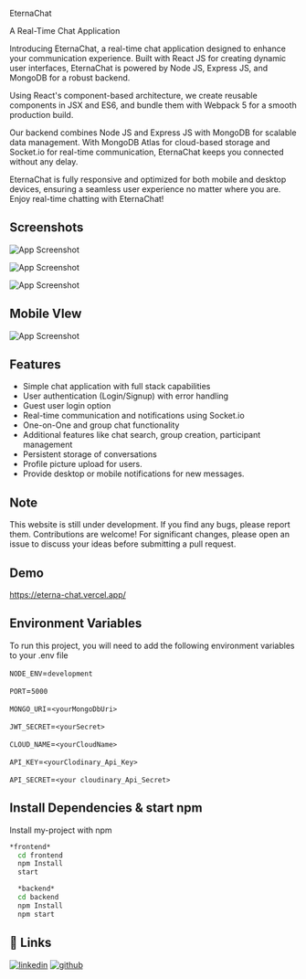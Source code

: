 EternaChat

A Real-Time Chat Application

Introducing EternaChat, a real-time chat application designed to enhance your communication experience. Built with React JS for creating dynamic user interfaces, EternaChat is powered by Node JS, Express JS, and MongoDB for a robust backend.

Using React's component-based architecture, we create reusable components in JSX and ES6, and bundle them with Webpack 5 for a smooth production build.

Our backend combines Node JS and Express JS with MongoDB for scalable data management. With MongoDB Atlas for cloud-based storage and Socket.io for real-time communication, EternaChat keeps you connected without any delay.

EternaChat is fully responsive and optimized for both mobile and desktop devices, ensuring a seamless user experience no matter where you are. Enjoy real-time chatting with EternaChat!
## Screenshots

![App Screenshot](https://res.cloudinary.com/tushar2003/image/upload/v1717958152/tushar/r4iljwismlipaj2ug8iv.png)

![App Screenshot](https://res.cloudinary.com/tushar2003/image/upload/v1717958153/tushar/nxhxspga5dpi7ad3htnz.png)

![App Screenshot](https://res.cloudinary.com/tushar2003/image/upload/v1717958153/tushar/wzalduytienhmreqmmiu.png)

## Mobile VIew
![App Screenshot](https://res.cloudinary.com/tushar2003/image/upload/v1717959636/tushar/chdslae3gvoazjvxqfve.png)
## Features

- Simple chat application with full stack capabilities
- User authentication (Login/Signup) with error handling
- Guest user login option
- Real-time communication and notifications using Socket.io
- One-on-One and group chat functionality
- Additional features like chat search, group creation, participant management
- Persistent storage of conversations
- Profile picture upload for users.
- Provide desktop or mobile notifications for new messages.



## Note

This website is still under development. If you find any bugs, please report them. Contributions are welcome! For significant changes, please open an issue to discuss your ideas before submitting a pull request.


## Demo

https://eterna-chat.vercel.app/


## Environment Variables

To run this project, you will need to add the following environment variables to your .env file


`NODE_ENV`=`development`

`PORT`=`5000`

`MONGO_URI`=`<yourMongoDbUri>`

`JWT_SECRET`=`<yourSecret>`

`CLOUD_NAME`=`<yourCloudName>`

`API_KEY`=`<yourClodinary_Api_Key>`

`API_SECRET`=`<your cloudinary_Api_Secret>`



## Install Dependencies & start npm

Install my-project with npm

```bash
*frontend*
  cd frontend
  npm Install
  start

  *backend*
  cd backend
  npm Install
  npm start

```
    
## 🔗 Links

[![linkedin](https://img.shields.io/badge/linkedin-0A66C2?style=for-the-badge&logo=linkedin&logoColor=white)](https://www.linkedin.com/in/tushar-mandani-62212527a/)
[![github](https://img.shields.io/badge/github-181717?style=for-the-badge&logo=github&logoColor=white)](https://github.com/Tushar7685)
